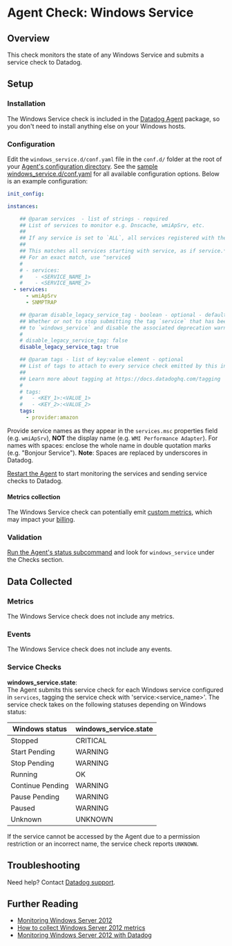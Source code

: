 # Agent Check: Windows Service

## Overview

This check monitors the state of any Windows Service and submits a service check to Datadog.

## Setup

### Installation

The Windows Service check is included in the [Datadog Agent][1] package, so you don't need to install anything else on your Windows hosts.

### Configuration

Edit the `windows_service.d/conf.yaml` file in the `conf.d/` folder at the root of your [Agent's configuration directory][2]. See the [sample windows_service.d/conf.yaml][3] for all available configuration options. Below is an example configuration:

```yaml
init_config:

instances:

    ## @param services  - list of strings - required
    ## List of services to monitor e.g. Dnscache, wmiApSrv, etc.
    ##
    ## If any service is set to `ALL`, all services registered with the SCM will be monitored.
    ##
    ## This matches all services starting with service, as if service.* is configured.
    ## For an exact match, use ^service$
    #
    # - services:
    #    - <SERVICE_NAME_1>
    #    - <SERVICE_NAME_2>
  - services:
      - wmiApSrv
      - SNMPTRAP

    ## @param disable_legacy_service_tag - boolean - optional - default: false
    ## Whether or not to stop submitting the tag `service` that has been renamed
    ## to `windows_service` and disable the associated deprecation warning.
    #
    # disable_legacy_service_tag: false
    disable_legacy_service_tag: true

    ## @param tags - list of key:value element - optional
    ## List of tags to attach to every service check emitted by this integration.
    ##
    ## Learn more about tagging at https://docs.datadoghq.com/tagging
    #
    # tags:
    #   - <KEY_1>:<VALUE_1>
    #   - <KEY_2>:<VALUE_2>
    tags:
      - provider:amazon
```

Provide service names as they appear in the `services.msc` properties field (e.g. `wmiApSrv`), **NOT** the display name (e.g. `WMI Performance Adapter`). For names with spaces: enclose the whole name in double quotation marks (e.g. "Bonjour Service"). **Note**: Spaces are replaced by underscores in Datadog.

[Restart the Agent][4] to start monitoring the services and sending service checks to Datadog.

#### Metrics collection

The Windows Service check can potentially emit [custom metrics][5], which may impact your [billing][6].

### Validation

[Run the Agent's status subcommand][7] and look for `windows_service` under the Checks section.

## Data Collected

### Metrics

The Windows Service check does not include any metrics.

### Events

The Windows Service check does not include any events.

### Service Checks

**windows_service.state**:<br>
The Agent submits this service check for each Windows service configured in `services`, tagging the service check with 'service:<service_name>'. The service check takes on the following statuses depending on Windows status:

| Windows status   | windows_service.state |
| ---------------- | --------------------- |
| Stopped          | CRITICAL              |
| Start Pending    | WARNING               |
| Stop Pending     | WARNING               |
| Running          | OK                    |
| Continue Pending | WARNING               |
| Pause Pending    | WARNING               |
| Paused           | WARNING               |
| Unknown          | UNKNOWN               |

If the service cannot be accessed by the Agent due to a permission restriction or an incorrect name, the service check reports `UNKNOWN`.

## Troubleshooting

Need help? Contact [Datadog support][8].

## Further Reading

- [Monitoring Windows Server 2012][9]
- [How to collect Windows Server 2012 metrics][10]
- [Monitoring Windows Server 2012 with Datadog][11]

[1]: https://app.datadoghq.com/account/settings#agent
[2]: https://docs.datadoghq.com/agent/guide/agent-configuration-files/#agent-configuration-directory
[3]: https://github.com/DataDog/integrations-core/blob/master/windows_service/datadog_checks/windows_service/data/conf.yaml.example
[4]: https://docs.datadoghq.com/agent/guide/agent-commands/#start-stop-and-restart-the-agent
[5]: https://docs.datadoghq.com/developers/metrics/custom_metrics/
[6]: https://docs.datadoghq.com/account_management/billing/custom_metrics/
[7]: https://docs.datadoghq.com/agent/guide/agent-commands/#agent-status-and-information
[8]: https://docs.datadoghq.com/help/
[9]: https://www.datadoghq.com/blog/monitoring-windows-server-2012
[10]: https://www.datadoghq.com/blog/collect-windows-server-2012-metrics
[11]: https://www.datadoghq.com/blog/windows-server-monitoring
